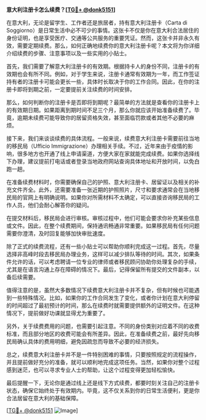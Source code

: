**意大利注册卡怎么续费？[[TG💪+ @donk5151](https://t.me/s/donk5151)]**

在意大利，无论是留学生、工作者还是旅居者，持有意大利注册卡（Carta di Soggiorno）是日常生活中必不可少的事情。这张卡不仅是你在意大利合法居住的身份证明，也是享受医疗、交通等公共服务的重要凭证。然而，这张卡并非永久有效，需要定期续费。那么，如何正确地续费你的意大利注册卡呢？本文将为你详细介绍续费的步骤、注意事项以及一些实用的小贴士。

首先，我们需要了解意大利注册卡的有效期。根据持卡人的身份不同，注册卡的有效期也会有所不同。例如，对于学生来说，注册卡通常有效期为一年，而工作签证持有者的注册卡可能会更长一些，具体时长取决于你的工作合同。因此，在你的注册卡即将到期之前，一定要提前关注续费的时间安排。

那么，如何判断你的注册卡是否即将到期呢？最简单的方法就是查看你的注册卡上的有效期日期。如果距离到期时间不足三个月，那么你就应该开始准备续费了。毕竟，逾期未续费可能导致你的居留资格失效，甚至面临罚款或者其他不必要的麻烦。

接下来，我们来谈谈续费的具体流程。一般来说，续费意大利注册卡需要前往当地的移民局（Ufficio Immigrazione）办理相关手续。不过，近年来由于疫情的影响，很多地方也开通了线上申请渠道，方便大家在家就能完成续费。如果你选择线下办理，建议提前打电话或者登录当地政府网站查询具体地址和开放时间，以免白跑一趟。

在准备续费材料时，你需要确保自己的护照、意大利注册卡、居留证以及相关的补充文件齐全。此外，还需要准备一张近期的护照照片，尺寸和要求通常会在当地移民局的官网上有明确说明。如果你对所需材料不太确定，可以直接咨询移民局的工作人员，他们会耐心解答你的疑问。

在提交材料后，移民局会进行审核。审核过程中，他们可能会要求你补充某些信息或文件。因此，在整个续费期间，保持通讯畅通非常重要。如果移民局有任何问题需要你澄清，及时回复能够加快审批速度。

除了正式的续费流程，还有一些小贴士可以帮助你顺利完成这一过程。首先，尽量选择非高峰时段去移民局办理业务，这样可以减少排队等待的时间。其次，如果条件允许的话，可以考虑聘请一位专业的律师或者移民顾问协助你处理复杂的手续，尤其是在语言沟通上存在障碍的情况下。最后，记得保留所有提交的文件副本，以备后续需要。

值得注意的是，虽然大多数情况下续费意大利注册卡并不复杂，但有时候也可能遇到一些特殊情况。比如，如果你的工作合同发生了变化，或者你计划在意大利停留的时间超过了最初预计的时间，那么在续费时就需要提供额外的证明文件。在这种情况下，提前做好功课就显得尤为重要了。

另外，关于续费费用的问题，也需要引起注意。不同的身份类别对应着不同的收费标准，而且部分地区的收费可能会有所差异。因此，在准备续费之前，最好先向移民局确认具体的费用明细，避免因疏忽而导致不必要的经济损失。

总之，续费意大利注册卡并不是一件特别困难的事情，只要按照规定的流程操作，并且提前做好充分的准备，就可以顺利地完成这项任务。当然，如果你对整个过程感到迷茫，也可以寻求专业人士的帮助，让这个过程变得更加轻松愉快。

最后提醒一下，无论你是通过线上还是线下方式续费，都要时刻关注自己的注册卡状态，确保它始终处于有效期内。毕竟，这不仅关系到你的日常生活便利，更是你合法居留在意大利的基础保障。

[[TG💪+ @donk5151](https://t.me/s/donk5151) ![Image](https://i.postimg.cc/rwNCRYN7/Snipaste-2025-04-30-17-27-05.png)]